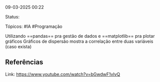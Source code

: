 09-03-2025 00:22

Status:

Tópicos: #IA #Programação

Utilizando ==pandas== pra gestão de dados e ==matplotlib== pra plotar gráficos
Gráficos de dispersão mostra a correlação entre duas variáveis (caso exista)





## Referências

Link: https://www.youtube.com/watch?v=bGwdwF1vlvQ